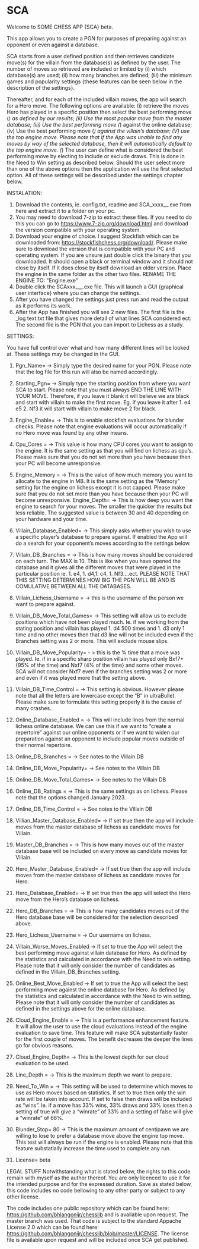 # SCA
Welcome to SOME CHESS APP {SCA} beta.

This app allows you to create a PGN for purposes of preparing against an opponent or even against a database. 

SCA starts from a user defined position and then retrieves candidate move(s) for the villain from the database(s) as defined by the user. The number of moves so retrieved are included or limited by (i) which database(s) are used; (ii) how many branches are defined; (iii) the minimum games and popularity settings {these features can be seen below in the description of the settings}. 

Thereafter, and for each of the included villain moves, the app will search for a Hero move. The following options are available: (i) retrieve the moves Hero has played in a specific position then select the best performing move (*) as defined by our results; (ii) Use the most popular move from the master database; (iii) Use the best performing move (*) against the online database; (iv) Use the best performing move (*) against the villain’s database; (V) use the top engine move. Please note that if the App was unable to find any moves by way of the selected database, then it will automatically default to the top engine move. (*) The user can define what is considered the best performing move by electing to include or exclude draws. This is done in the Need to Win setting as described below. Should the user select more than one of the above options then the application will use the first selected option. All of these settings will be described under the settings chapter below.

INSTALATION: 

1)	Download the contents, ie. config.txt, readme and SCA_xxxx__.exe from here and extract it to a folder on your pc. 
2) You may need to download 7-zip to extract these files. If you need to do this you can go to https://www.7-zip.org/download.html and download the version compatible with your operating system. 
3)	Download your engine of choice. I suggest Stockfish which can be downloaded from: https://stockfishchess.org/download/. Please make sure to download the version that is compatible with your PC and operating system. If you are unsure just double click the binary that you downloaded. It should open a black or terminal window and it should not close by itself. If it does close by itself download an older version. Place the engine in the same folder as the other two files. RENAME THE ENGINE TO: "Engine.exe"
4)	Double click the SCAxxx___.exe file. This will launch a GUI {graphical user interface} where you can change the settings. 
5) After you have changed the settings just press run and read the output as it performs its work. 
6)	After the App has finished you will see 2 new files. The first file is the _log text.txt file that gives more detail of what lines SCA considered ect. The second file is the PGN that you can import to Lichess as a study.

SETTINGS:


You have full control over what and how many different lines will be looked at. These settings may be changed in the GUI. 
1) Pgn_Name= -> Simply type the desired name for your PGN. Please note that the log file for this run will also be named accordingly. 
2) Starting_Pgn= -> Simply type the starting position from where you want SCA to start. Please note that you must always END THE LINE WITH YOUR MOVE. Therefore, if you leave it blank it will believe we are black and start with villain to make the first move. Eg. if you leave it after 1. e4 e5 2. Nf3 it will start with villain to make move 2 for black. 
3) Engine_Enable= -> This is to enable stockfish evaluations for blunder checks. Please note that engine evaluations will occur automatically if no Hero move was found by any other means. 
4) Cpu_Cores = -> This value is how many CPU cores you want to assign to the engine. It is the same setting as that you will find on lichess as cpu’s. Please make sure that you do not set more than you have because then your PC will become unresponsive. 
5) Engine_Memory = -> This is the value of how much memory you want to allocate to the engine in MB. It is the same setting as the “Memory” setting for the engine on lichess except it is not capped. Please make sure that you do not set more than you have because then your PC will become unresponsive.
Engine_Depth= -> This is how deep you want the engine to search for your moves. The smaller the quicker the results but less reliable. The suggested value is between 30 and 40 depending on your hardware and your time. 
6)  Villain_Database_Enabled= -> This simply asks whether you wish to use a specific player’s database to prepare against. If enabled the App will do a search for your opponent’s moves according to the settings below. 
7) Villain_DB_Branches = -> This is how many moves should be considered on each turn. The MAX is 10. This is like when you have opened the database and it gives all the different moves that were played in the particular position ie. 1. e4, 1. d4,1. c4, 1. Nf3….ect. PLEASE NOTE THAT THIS SETTING DETERMINES HOW BIG THE PGN WILL BE AND IS COMULATIVE BETWEEN ALL THE DATABASES. 
8)  Villain_Lichess_Username = -> this is the username of the person we want to prepare against.
9)  Villain_DB_Move_Total_Games= -> This setting will allow us to exclude positions which have not been played much. Ie. if we working from the stating position and villain has played 1. d4 500 times and 1. d3 only 1 time and no other moves then that d3 line will not be included even if the Branches setting was 2 or more. This will exclude mouse slips.
10)  Villain_DB_Move_Popularity= - > this is the % time that a move was played. Ie. if in a specific sharp position villain has played only Bxf7+ {95% of the time) and Nxf7 (4% of the time} and some other moves. SCA will not consider Nxf7 even if the branches setting was 2 or more and even if it was played more that the setting above.
11)  Villain_DB_Time_Control = -> This setting is obvious. However please note that all the letters are lowercase except the “B” in ultraBullet. Please make sure to formulate this setting properly it is the cause of many crashes. 
12)  Online_Database_Enabled = -> This will include lines from the normal lichess online database. We can use this if we want to “create a repertoire” against our online opponents or if we want to widen our preparation against an opponent to include popular moves outside of their normal repertoire.
13)  Online_DB_Branches = -> See notes to the Villain DB 
14)  Online_DB_Move_Popularity= -> See notes to the Villain DB 
15)  Online_DB_Move_Total_Games= -> See notes to the Villain DB 
16)  Online_DB_Ratings = -> This is the same settings as on lichess. Please note that the options changed January 2023.
17)  Online_DB_Time_Control = -> See notes to the Villain DB 
18)  Villian_Master_Database_Enabled= -> If set true then the app will include moves from the master database of lichess as candidate moves for Villain. 
19)  Master_DB_Branches = -> This is how many moves out of the master database base will be included on every move as candidate moves for Villain. 
20)  Hero_Master_Database_Enabled= -> If set true then the app will include moves from the master database of lichess as candidate moves for Hero. 
21) Hero_Database_Enabled= -> If set true then the app will select the Hero move from the Hero’s database on lichess. 
22)  Hero_DB_Branches = -> This is how many candidates moves out of the Hero database base will be considered for the selection described above. 
23)  Hero_Lichess_Username = -> Our username on lichess.
24)  Villain_Worse_Moves_Enabled -> If set to true the App will select the best performing move against villain database for Hero. As defined by the statistics and calculated in accordance with the Need to win setting.  Please note that it will only consider the number of candidates as defined in the Villain_DB_Branches setting.
25)  Online_Best_Move_Enabled -> If set to true the App will select the best performing move against the online database for Hero.  As defined by the statistics and calculated in accordance with the Need to win setting.  Please note that it will only consider the number of candidates as defined in the settings above for the online database.

22)  Cloud_Engine_Enable = -> This is a performance enhancement feature. It will allow the user to use the cloud evaluations instead of the engine evaluation to save time. This feature will make SCA substantially faster for the first couple of moves. The benefit decreases the deeper the lines go for obvious reasons.
19)  Cloud_Engine_Depth= -> This is the lowest depth for our cloud evaluation to be used.
20)  Line_Depth = -> This is the maximum depth we want to prepare. 
21)  Need_To_Win = -> This setting will be used to determine which moves to use as Hero moves based on statistics. If set to true then only the win rate will be taken into account. If set to false then draws will be included as “wins”. Ie. if a move has 33% wins, 33% draws and 33% loses then a setting of true will give a “winrate” of 33% and a setting of false will give a “winrate” of 66%. 
22)  Blunder_Stop= 80 -> This is the maximum amount of centipawn we are willing to lose to prefer a database move above the engine top move. This test will always be run if the engine is enabled. Please note that this feature substatially increase the time used to complete any run.
23)  License= beta



LEGAL STUFF
Notwithstanding what is stated below, the rights to this code remain with myself as the author thereof. You are only licenced to use it for the intended purpose and for the expressed duration.
Save as stated below, this code includes no code bellowing to any other party or subject to any other license.

The code includes one public repository which can be found here: https://github.com/bhlangonijr/chesslib and is available upon request. The master branch was used. That code is subject to the standard Appache License 2.0 which can be found here: https://github.com/bhlangonijr/chesslib/blob/master/LICENSE. The license file is available upon request and will be included once SCA get published.


